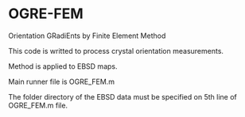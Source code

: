 # OGRE-FEM
Orientation GRadiEnts by Finite Element Method

This code is writted to process crystal orientation measurements.

Method is applied to EBSD maps.

Main runner file is OGRE_FEM.m

The folder directory of the EBSD data must be specified on 5th line of OGRE_FEM.m file.
